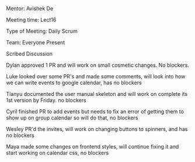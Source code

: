 
Mentor: Avishek De

Meeting time: Lect16

Type of Meeting: Daily Scrum

Team: Everyone Present

Scribed Discussion

Dylan approved 1 PR and will work on small cosmetic changes. No blockers.

Luke looked over some PR's and made some comments, will look into how we can write events to google calendar, has no blockers

Tianyu documented the user manual skeleton and will work on complete its 1st version by Friday. no blockers

Cyril finished PR to add events but needs to fix an error of getting them to show up on group calendar so will do that, no blockers

Wesley PR'd the invites, will work on changing buttons to spinners, and has no blockers

Maya made some changes on frontend styles, will continue fixing it and start working on calendar css, no blockers
